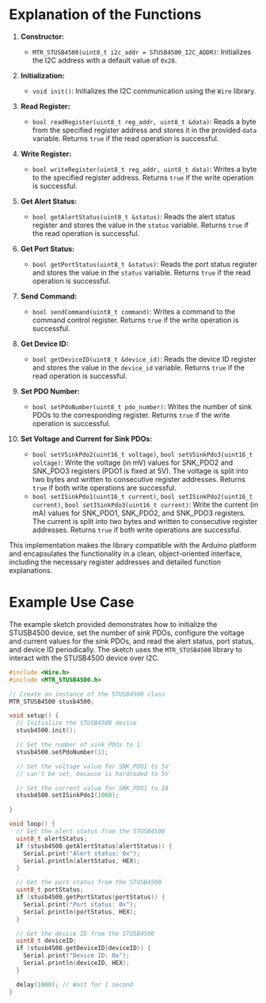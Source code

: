 # Explanation of the Functions

1. **Constructor:**
   - `MTR_STUSB4500(uint8_t i2c_addr = STUSB4500_I2C_ADDR)`: Initializes the I2C address with a default value of `0x28`.

2. **Initialization:**
   - `void init()`: Initializes the I2C communication using the `Wire` library.

3. **Read Register:**
   - `bool readRegister(uint8_t reg_addr, uint8_t &data)`: Reads a byte from the specified register address and stores it in the provided `data` variable. Returns `true` if the read operation is successful.

4. **Write Register:**
   - `bool writeRegister(uint8_t reg_addr, uint8_t data)`: Writes a byte to the specified register address. Returns `true` if the write operation is successful.

5. **Get Alert Status:**
   - `bool getAlertStatus(uint8_t &status)`: Reads the alert status register and stores the value in the `status` variable. Returns `true` if the read operation is successful.

6. **Get Port Status:**
   - `bool getPortStatus(uint8_t &status)`: Reads the port status register and stores the value in the `status` variable. Returns `true` if the read operation is successful.

7. **Send Command:**
   - `bool sendCommand(uint8_t command)`: Writes a command to the command control register. Returns `true` if the write operation is successful.

8. **Get Device ID:**
   - `bool getDeviceID(uint8_t &device_id)`: Reads the device ID register and stores the value in the `device_id` variable. Returns `true` if the read operation is successful.

9. **Set PDO Number:**
   - `bool setPdoNumber(uint8_t pdo_number)`: Writes the number of sink PDOs to the corresponding register. Returns `true` if the write operation is successful.

10. **Set Voltage and Current for Sink PDOs:**
    - `bool setVSinkPdo2(uint16_t voltage)`, `bool setVSinkPdo3(uint16_t voltage)`: Write the voltage (in mV) values for SNK_PDO2 and SNK_PDO3 registers (PDO1 is fixed at 5V). The voltage is split into two bytes and written to consecutive register addresses. Returns `true` if both write operations are successful.
    - `bool setISinkPdo1(uint16_t current)`, `bool setISinkPdo2(uint16_t current)`, `bool setISinkPdo3(uint16_t current)`: Write the current (in mA) values for SNK_PDO1, SNK_PDO2, and SNK_PDO3 registers. The current is split into two bytes and written to consecutive register addresses. Returns `true` if both write operations are successful.

This implementation makes the library compatible with the Arduino platform and encapsulates the functionality in a clean, object-oriented interface, including the necessary register addresses and detailed function explanations.

# Example Use Case

The example sketch provided demonstrates how to initialize the STUSB4500 device, set the number of sink PDOs, configure the voltage and current values for the sink PDOs, and read the alert status, port status, and device ID periodically. The sketch uses the `MTR_STUSB4500` library to interact with the STUSB4500 device over I2C.

```cpp
#include <Wire.h>
#include <MTR_STUSB4500.h>

// Create an instance of the STUSB4500 class
MTR_STUSB4500 stusb4500;

void setup() {
  // Initialize the STUSB4500 device
  stusb4500.init();

  // Set the number of sink PDOs to 1
  stusb4500.setPdoNumber(1);

  // Set the voltage value for SNK_PDO1 to 5V
  // can't be set, because is hardcoded to 5V

  // Set the current value for SNK_PDO1 to 1A
  stusb4500.setISinkPdo1(1000);

}

void loop() {
  // Get the alert status from the STUSB4500
  uint8_t alertStatus;
  if (stusb4500.getAlertStatus(alertStatus)) {
    Serial.print("Alert status: 0x");
    Serial.println(alertStatus, HEX);
  }

  // Get the port status from the STUSB4500
  uint8_t portStatus;
  if (stusb4500.getPortStatus(portStatus)) {
    Serial.print("Port status: 0x");
    Serial.println(portStatus, HEX);
  }

  // Get the device ID from the STUSB4500
  uint8_t deviceID;
  if (stusb4500.getDeviceID(deviceID)) {
    Serial.print("Device ID: 0x");
    Serial.println(deviceID, HEX);
  }

  delay(1000); // Wait for 1 second
}
```
